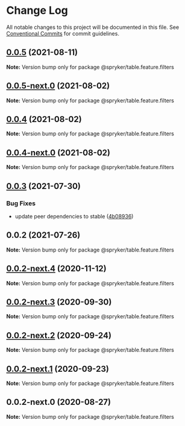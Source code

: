 # Change Log

All notable changes to this project will be documented in this file.
See [Conventional Commits](https://conventionalcommits.org) for commit guidelines.

## [0.0.5](https://github.com/spryker/ui-components/compare/@spryker/table.feature.filters@0.0.5-next.0...@spryker/table.feature.filters@0.0.5) (2021-08-11)

**Note:** Version bump only for package @spryker/table.feature.filters





## [0.0.5-next.0](https://github.com/spryker/ui-components/compare/@spryker/table.feature.filters@0.0.4...@spryker/table.feature.filters@0.0.5-next.0) (2021-08-02)

**Note:** Version bump only for package @spryker/table.feature.filters





## [0.0.4](https://github.com/spryker/ui-components/compare/@spryker/table.feature.filters@0.0.4-next.0...@spryker/table.feature.filters@0.0.4) (2021-08-02)

**Note:** Version bump only for package @spryker/table.feature.filters





## [0.0.4-next.0](https://github.com/spryker/ui-components/compare/@spryker/table.feature.filters@0.0.3...@spryker/table.feature.filters@0.0.4-next.0) (2021-08-02)

**Note:** Version bump only for package @spryker/table.feature.filters





## [0.0.3](https://github.com/spryker/ui-components/compare/@spryker/table.feature.filters@0.0.2...@spryker/table.feature.filters@0.0.3) (2021-07-30)


### Bug Fixes

* update peer dependencies to stable ([4b08936](https://github.com/spryker/ui-components/commit/4b0893691360cf4bd66935aed24873266c98c4e4))





## 0.0.2 (2021-07-26)

**Note:** Version bump only for package @spryker/table.feature.filters





## [0.0.2-next.4](https://github.com/spryker/ui-components/compare/@spryker/table.feature.filters@0.0.2-next.3...@spryker/table.feature.filters@0.0.2-next.4) (2020-11-12)

**Note:** Version bump only for package @spryker/table.feature.filters





## [0.0.2-next.3](https://github.com/spryker/ui-components/compare/@spryker/table.feature.filters@0.0.2-next.2...@spryker/table.feature.filters@0.0.2-next.3) (2020-09-30)

**Note:** Version bump only for package @spryker/table.feature.filters





## [0.0.2-next.2](https://github.com/spryker/ui-components/compare/@spryker/table.feature.filters@0.0.2-next.1...@spryker/table.feature.filters@0.0.2-next.2) (2020-09-24)

**Note:** Version bump only for package @spryker/table.feature.filters





## [0.0.2-next.1](https://github.com/spryker/ui-components/compare/@spryker/table.feature.filters@0.0.2-next.0...@spryker/table.feature.filters@0.0.2-next.1) (2020-09-23)

**Note:** Version bump only for package @spryker/table.feature.filters





## 0.0.2-next.0 (2020-08-27)

**Note:** Version bump only for package @spryker/table.feature.filters
